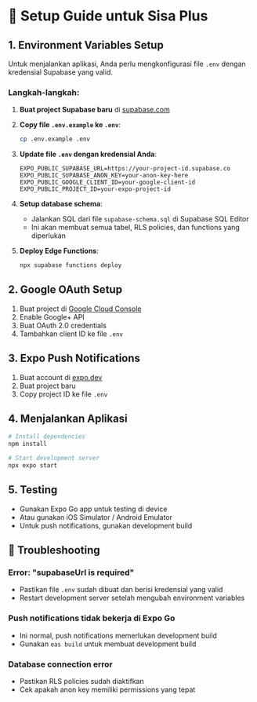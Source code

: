 # 🚀 Setup Guide untuk Sisa Plus

## 1. Environment Variables Setup

Untuk menjalankan aplikasi, Anda perlu mengkonfigurasi file `.env` dengan kredensial Supabase yang valid.

### Langkah-langkah:

1. **Buat project Supabase baru** di [supabase.com](https://supabase.com)

2. **Copy file `.env.example` ke `.env`**:
   ```bash
   cp .env.example .env
   ```

3. **Update file `.env` dengan kredensial Anda**:
   ```env
   EXPO_PUBLIC_SUPABASE_URL=https://your-project-id.supabase.co
   EXPO_PUBLIC_SUPABASE_ANON_KEY=your-anon-key-here
   EXPO_PUBLIC_GOOGLE_CLIENT_ID=your-google-client-id
   EXPO_PUBLIC_PROJECT_ID=your-expo-project-id
   ```

4. **Setup database schema**:
   - Jalankan SQL dari file `supabase-schema.sql` di Supabase SQL Editor
   - Ini akan membuat semua tabel, RLS policies, dan functions yang diperlukan

5. **Deploy Edge Functions**:
   ```bash
   npx supabase functions deploy
   ```

## 2. Google OAuth Setup

1. Buat project di [Google Cloud Console](https://console.cloud.google.com)
2. Enable Google+ API
3. Buat OAuth 2.0 credentials
4. Tambahkan client ID ke file `.env`

## 3. Expo Push Notifications

1. Buat account di [expo.dev](https://expo.dev)
2. Buat project baru
3. Copy project ID ke file `.env`

## 4. Menjalankan Aplikasi

```bash
# Install dependencies
npm install

# Start development server
npx expo start
```

## 5. Testing

- Gunakan Expo Go app untuk testing di device
- Atau gunakan iOS Simulator / Android Emulator
- Untuk push notifications, gunakan development build

## 🔧 Troubleshooting

### Error: "supabaseUrl is required"
- Pastikan file `.env` sudah dibuat dan berisi kredensial yang valid
- Restart development server setelah mengubah environment variables

### Push notifications tidak bekerja di Expo Go
- Ini normal, push notifications memerlukan development build
- Gunakan `eas build` untuk membuat development build

### Database connection error
- Pastikan RLS policies sudah diaktifkan
- Cek apakah anon key memiliki permissions yang tepat